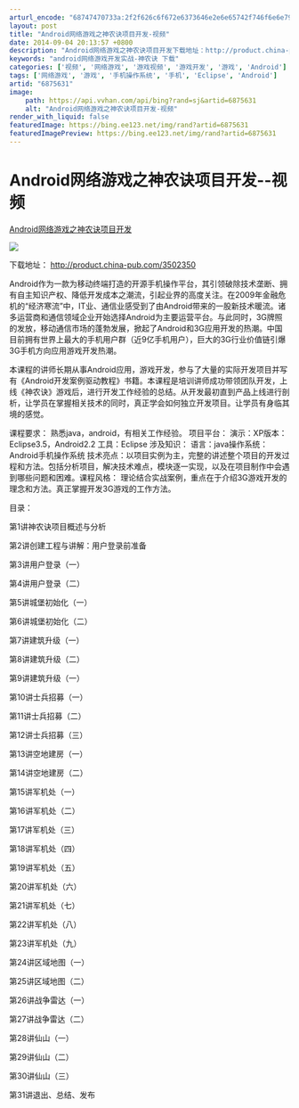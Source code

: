 ```yaml
---
arturl_encode: "68747470733a:2f2f626c6f672e6373646e2e6e65742f746f6e6e795f677561:6e2f61727469636c652f64657461696c732f36383735363331"
layout: post
title: "Android网络游戏之神农诀项目开发-视频"
date: 2014-09-04 20:13:57 +0800
description: "Android网络游戏之神农诀项目开发下载地址：http://product.china-pub.c"
keywords: "android网络游戏开发实战-神农诀 下载"
categories: ['视频', '网络游戏', '游戏视频', '游戏开发', '游戏', 'Android']
tags: ['网络游戏', '游戏', '手机操作系统', '手机', 'Eclipse', 'Android']
artid: "6875631"
image:
    path: https://api.vvhan.com/api/bing?rand=sj&artid=6875631
    alt: "Android网络游戏之神农诀项目开发-视频"
render_with_liquid: false
featuredImage: https://bing.ee123.net/img/rand?artid=6875631
featuredImagePreview: https://bing.ee123.net/img/rand?artid=6875631
---
```


# Android网络游戏之神农诀项目开发--视频

[Android网络游戏之神农诀项目开发](http://product.china-pub.com/3502350)

![](http://hi.csdn.net/attachment/201110/15/0_1318650361H99s.gif)

下载地址：
<http://product.china-pub.com/3502350>
  

Android作为一款为移动终端打造的开源手机操作平台，其引领破除技术垄断、拥有自主知识产权、降低开发成本之潮流，引起业界的高度关注。在2009年金融危机的“经济寒流”中，IT业、通信业感受到了由Android带来的一股新技术暖流。诸多运营商和通信领域企业开始选择Android为主要运营平台。与此同时，3G牌照的发放，移动通信市场的蓬勃发展，掀起了Android和3G应用开发的热潮。中国目前拥有世界上最大的手机用户群（近9亿手机用户），巨大的3G行业价值链引爆3G手机方向应用游戏开发热潮。
  



本课程的讲师长期从事Android应用，游戏开发，参与了大量的实际开发项目并写有《Android开发案例驱动教程》书籍。本课程是培训讲师成功带领团队开发，上线《神农诀》游戏后，进行开发工作经验的总结。从开发最初直到产品上线进行剖析，让学员在掌握相关技术的同时，真正学会如何独立开发项目。让学员有身临其境的感觉。
  
课程要求： 熟悉java，android，有相关工作经验。 项目平台： 演示：XP版本：Eclipse3.5，Android2.2 工具：Eclipse 涉及知识： 语言：java操作系统：Android手机操作系统 技术亮点：以项目实例为主，完整的讲述整个项目的开发过程和方法。包括分析项目，解决技术难点，模块逐一实现，以及在项目制作中会遇到哪些问题和困难。课程风格： 理论结合实战案例，重点在于介绍3G游戏开发的理念和方法。真正掌握开发3G游戏的工作方法。
  
目录：
  
第1讲神农诀项目概述与分析
  
第2讲创建工程与讲解：用户登录前准备
  
第3讲用户登录（一）
  
第4讲用户登录（二）
  
第5讲城堡初始化（一）
  
第6讲城堡初始化（二）
  
第7讲建筑升级（一）
  
第8讲建筑升级（二）
  
第9讲建筑升级（一）
  
第10讲士兵招募（一）
  
第11讲士兵招募（二）
  
第12讲士兵招募（三）
  
第13讲空地建房（一）
  
第14讲空地建房（二）
  
第15讲军机处（一）
  
第16讲军机处（二）
  
第17讲军机处（三）
  
第18讲军机处（四）
  
第19讲军机处（五）
  
第20讲军机处（六）
  
第21讲军机处（七）
  
第22讲军机处（八）
  
第23讲军机处（九）
  
第24讲区域地图（一）
  
第25讲区域地图（二）
  
第26讲战争雷达（一）
  
第27讲战争雷达（二）
  
第28讲仙山（一）
  
第29讲仙山（二）
  
第30讲仙山（三）
  
第31讲退出、总结、发布